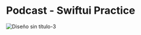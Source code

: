 # Podcast - Swiftui Practice

![Diseño sin título-3](https://github.com/martinolidev/Podcast/assets/149841273/13e07db7-3a02-472f-9c94-a14e3b278e37)
